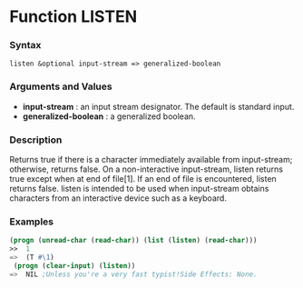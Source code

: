 <!-- Generated on 05/10/2020 by https://github.com/anto2oo/clhs-evolved -->

# Function LISTEN

### Syntax
`listen &optional input-stream => generalized-boolean`  


### Arguments and Values
- **input-stream** : an input stream designator. The default is standard input.   
- **generalized-boolean** : a generalized boolean.   


### Description
Returns true if there is a character immediately available from input-stream; otherwise, returns false. On a non-interactive input-stream, listen returns true except when at end of file[1]. If an end of file is encountered, listen returns false. listen is intended to be used when input-stream obtains characters from an interactive device such as a keyboard.



### Examples
```lisp 
(progn (unread-char (read-char)) (list (listen) (read-char)))
>>  1
=>  (T #\1)
 (progn (clear-input) (listen))
=>  NIL ;Unless you're a very fast typist!Side Effects: None.
```
